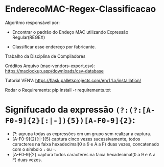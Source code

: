 # EnderecoMAC-Regex-Classificacao

Algoritmo responsável por:

* Encontrar o padrão do Endeço MAC utilizando Expressão Regular(REGEX)

* Classificar esse endereço por fabricante.

Trabalho da Disciplina de Compiladores 
 
Créditos Arquivo (mac-vendors-export.csv): https://maclookup.app/downloads/csv-database

Tutorial VENV: https://flask.palletsprojects.com/en/1.1.x/installation/

Rodar o Requirements: pip install -r requirements.txt

# Signifucado da expressão `(?:(?:[A-F0-9]{2}[:|-]){5})[A-F0-9]{2}`:

* (?: agrupa todas as expressões em um grupo sem realizar a captura. 
* [A-F0-9]{2}[:|-]{5} captura cinco vezes sucessivamente, todos caracteres na faixa hexadecimal(0 a 9 e A a F) duas vezes,
    concatenado com o símbolo `:` ou `-`.
* [A-F0-9]{2} captura todos caracteres na faixa hexadecimal(0 a 9 e A a F) duas vezes.

